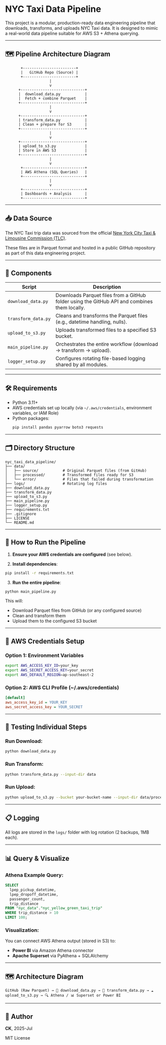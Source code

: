 # NYC Taxi Data Pipeline

This project is a modular, production-ready data engineering pipeline that downloads, transforms, and uploads NYC Taxi data. It is designed to mimic a real-world data pipeline suitable for AWS S3 + Athena querying.

---

## 🗺️ Pipeline Architecture Diagram

           +------------------------+
           |   GitHub Repo (Source) |
           +------------------------+
                        |
                        v
          +-----------------------------+
          |  download_data.py           |
          |  Fetch + combine Parquet    |
          +-----------------------------+
                        |
                        v
          +-----------------------------+
          | transform_data.py           |
          | Clean + prepare for S3      |
          +-----------------------------+
                        |
                        v
          +-----------------------------+
          | upload_to_s3.py             |
          | Store in AWS S3             |
          +-----------------------------+
                        |
                        v
           +----------------------------+
           | AWS Athena (SQL Queries)   |
           +----------------------------+
                        |
                        v
           +----------------------------+
           | Dashboards + Analysis      |
           +----------------------------+

---


## 📥 Data Source

The NYC Taxi trip data was sourced from the official [New York City Taxi & Limousine Commission (TLC)](https://www.nyc.gov/site/tlc/about/tlc-trip-record-data.page).

These files are in Parquet format and hosted in a public GitHub repository as part of this data engineering project.

---

## 🧩 Components

| Script               | Description                                                                 |
|----------------------|-----------------------------------------------------------------------------|
| `download_data.py`   | Downloads Parquet files from a GitHub folder using the GitHub API and combines them locally. |
| `transform_data.py`  | Cleans and transforms the Parquet files (e.g., datetime handling, nulls).   |
| `upload_to_s3.py`    | Uploads transformed files to a specified S3 bucket.                         |
| `main_pipeline.py`   | Orchestrates the entire workflow (download → transform → upload).           |
| `logger_setup.py`    | Configures rotating file-based logging shared by all modules.              |

---

## 🛠️ Requirements

- Python 3.11+
- AWS credentials set up locally (via `~/.aws/credentials`, environment variables, or IAM Role)
- Python packages:
  ```bash
  pip install pandas pyarrow boto3 requests
  ```

---

## 🗂️ Directory Structure

```
nyc_taxi_data_pipeline/
├── data/
│   ├── source/           # Original Parquet files (from GitHub)
│   ├── processed/        # Transformed files ready for S3
│   └── error/            # Files that failed during transformation
├── logs/                 # Rotating log files
├── download_data.py
├── transform_data.py
├── upload_to_s3.py
├── main_pipeline.py
├── logger_setup.py
├── requirements.txt
├── .gitignore
├── LICENSE
└── README.md
```

---

## 🚀 How to Run the Pipeline

1. **Ensure your AWS credentials are configured** (see below).

2. **Install dependencies**:
```bash
pip install -r requirements.txt
```

3. **Run the entire pipeline**:
```bash
python main_pipeline.py
```

This will:
- Download Parquet files from GitHub (or any configured source)
- Clean and transform them
- Upload them to the configured S3 bucket

---

## 🔐 AWS Credentials Setup

### Option 1: Environment Variables
```bash
export AWS_ACCESS_KEY_ID=your_key
export AWS_SECRET_ACCESS_KEY=your_secret
export AWS_DEFAULT_REGION=ap-southeast-2
```

### Option 2: AWS CLI Profile (~/.aws/credentials)
```ini
[default]
aws_access_key_id = YOUR_KEY
aws_secret_access_key = YOUR_SECRET
```

---

## 🧪 Testing Individual Steps

### Run Download:
```bash
python download_data.py
```

### Run Transform:
```bash
python transform_data.py --input-dir data
```

### Run Upload:
```bash
python upload_to_s3.py --bucket your-bucket-name --input-dir data/processed
```

---

## 📋 Logging
All logs are stored in the `logs/` folder with log rotation (2 backups, 1MB each).

---

## 📊 Query & Visualize

### Athena Example Query:
```sql
SELECT
  lpep_pickup_datetime,
  lpep_dropoff_datetime,
  passenger_count,
  trip_distance
FROM "nyc_data"."nyc_yellow_green_taxi_trip"
WHERE trip_distance > 10
LIMIT 100;
```

### Visualization:
You can connect AWS Athena output (stored in S3) to:
- **Power BI** via Amazon Athena connector
- **Apache Superset** via PyAthena + SQLAlchemy

---

## 🗺️ Architecture Diagram

```
GitHub (Raw Parquet) → 🐍 download_data.py → 🧹 transform_data.py → ☁️ upload_to_s3.py → 🔍 Athena / 📊 Superset or Power BI
```

---

## 🧑 Author
**CK**, 2025-Jul

MIT License
